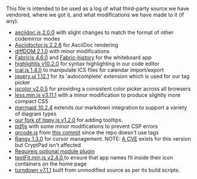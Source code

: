 <!--
SPDX-FileCopyrightText: 2023 XWiki CryptPad Team <contact@cryptpad.org> and contributors

SPDX-License-Identifier: AGPL-3.0-or-later
-->

This file is intended to be used as a log of what third-party source we have vendored, where we got it, and what modifications we have made to it (if any).

* [asciidoc.js 2.0.0](https://github.com/asciidoctor/codemirror-asciidoc/releases/tag/2.0.0) with slight changes to match the format of other codemirror modes
* [Asciidoctor.js 2.2.6](https://github.com/asciidoctor/asciidoctor.js/releases/tag/v2.2.6) for AsciiDoc rendering
* [diffDOM 2.1.0](https://github.com/fiduswriter/diffDOM) with minor modifications
* [Fabricjs 4.6.0](https://github.com/fabricjs/fabric.js) and [Fabric-history](https://github.com/lyzerk/fabric-history) for the whiteboard app
* [highlightjs v10.2.0](https://github.com/highlightjs/highlight.js/) for syntax highlighting in our code editor
* [ical.js 1.4.0](https://github.com/kewisch/ical.js/releases/tag/v1.4.0) to manipulate ICS files for calendar import/export
* [jquery.ui 1.12.1](https://jqueryui.com/) for its 'autocomplete' extension which is used for our tag picker
* [jscolor v2.0.5](https://jscolor.com/) for providing a consistent color picker across all browsers
* [less.min.js v3.11.1](https://github.com/less/less.js/releases/tag/v3.11.1) with a minor modification to produce slightly more compact CSS
* [mermaid 10.2.4](https://github.com/mermaid-js/mermaid/releases/tag/v10.2.4) extends our markdown integration to support a variety of diagram types
* [our fork of tippy.js v1.2.0](https://github.com/xwiki-labs/tippyjs) for adding tooltips.
* [pdfjs](https://mozilla.github.io/pdf.js/) with some minor modifications to prevent CSP errors
* [qrcode.js](https://github.com/davidshimjs/qrcodejs) from [this commit](https://github.com/davidshimjs/qrcodejs/commit/06c7a5e134f116402699f03cda5819e10a0e5787) since the repo doesn't use tags
* [Rangy 1.3.0](https://github.com/timdown/rangy/tree/1.3.0) for cursor management. NOTE: [A CVE](https://github.com/advisories/GHSA-65rp-mhqf-8gj3) exists for this version but CryptPad isn't affected
* [Requirejs optional module plugin](https://stackoverflow.com/a/27422370)
* [textFit.min.js v2.4.0 ](https://github.com/STRML/textFit/releases/tag/v2.4.0) to ensure that app names fit inside their icon containers on the home page
* [turndown v7.1.1](https://github.com/mixmark-io/turndown/releases/tag/v7.1.1) built from unmodified source as per its build scripts.
